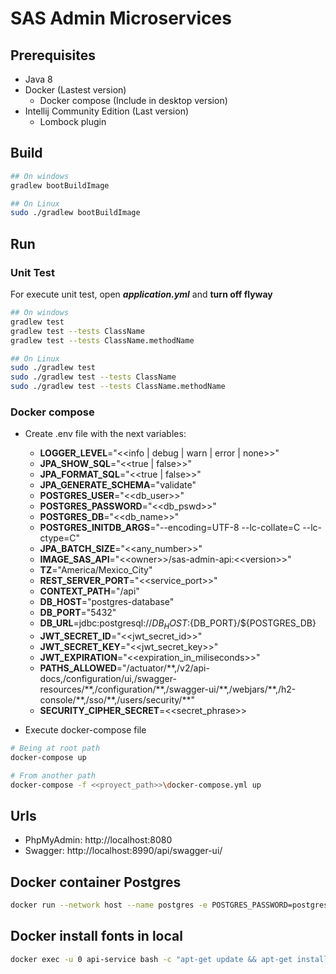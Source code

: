 # SAS Admin Microservices

## Prerequisites

- Java 8
- Docker (Lastest version)
  - Docker compose (Include in desktop version)
- Intellij Community Edition (Last version)
  - Lombock plugin

## Build

```bash
## On windows 
gradlew bootBuildImage

## On Linux
sudo ./gradlew bootBuildImage
```

## Run

### Unit Test

For execute unit test, open **_application.yml_** and **turn off flyway** 

```bash
## On windows 
gradlew test
gradlew test --tests ClassName
gradlew test --tests ClassName.methodName

## On Linux
sudo ./gradlew test
sudo ./gradlew test --tests ClassName
sudo ./gradlew test --tests ClassName.methodName
```

### Docker compose

- Create .env file with the next variables:
  - **LOGGER_LEVEL**="\<\<info | debug | warn | error | none\>\>"
  - **JPA_SHOW_SQL**="\<\<true | false\>\>"
  - **JPA_FORMAT_SQL**="\<\<true | false\>\>"
  - **JPA_GENERATE_SCHEMA**="validate"
  - **POSTGRES_USER**="\<\<db_user\>\>"
  - **POSTGRES_PASSWORD**="\<\<db_pswd\>\>"
  - **POSTGRES_DB**="\<\<db_name\>\>"
  - **POSTGRES_INITDB_ARGS**="--encoding=UTF-8 --lc-collate=C --lc-ctype=C"
  - **JPA_BATCH_SIZE**="\<\<any_number\>\>"
  - **IMAGE_SAS_API**="\<\<owner\>\>/sas-admin-api:\<\<version\>\>"
  - **TZ**="America/Mexico_City"
  - **REST_SERVER_PORT**="\<\<service_port\>\>"
  - **CONTEXT_PATH**="/api"
  - **DB_HOST**="postgres-database"
  - **DB_PORT**="5432"
  - **DB_URL**=jdbc:postgresql://${DB_HOST}:${DB_PORT}/${POSTGRES_DB} 
  - **JWT_SECRET_ID**="\<\<jwt_secret_id\>\>"
  - **JWT_SECRET_KEY**="\<\<jwt_secret_key\>\>"
  - **JWT_EXPIRATION**="\<\<expiration_in_miliseconds\>\>"
  - **PATHS_ALLOWED**="/actuator/**,/v2/api-docs,/configuration/ui,/swagger-resources/\*\*,/configuration/\*\*,/swagger-ui/\*\*,/webjars/\*\*,/h2-console/\*\*,/sso/\*\*,/users/security/\*\*"
  - **SECURITY_CIPHER_SECRET**=\<\<secret_phrase\>\>


- Execute docker-compose file
```bash
# Being at root path
docker-compose up

# From another path
docker-compose -f <<proyect_path>>\docker-compose.yml up
```

## Urls

- PhpMyAdmin: http://localhost:8080
- Swagger: http://localhost:8990/api/swagger-ui/

## Docker container Postgres

```bash
docker run --network host --name postgres -e POSTGRES_PASSWORD=postgres -d postgres
```

## Docker install fonts in local

```bash
docker exec -u 0 api-service bash -c "apt-get update && apt-get install fontconfig ttf-dejavu -y"